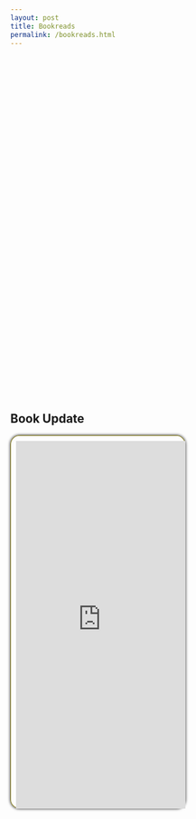 ```yaml
---
layout: post
title: Bookreads
permalink: /bookreads.html
---
```


<script src="https://www.goodreads.com/review/grid_widget/96697553.Books%20I've%20Read?cover_size=medium&hide_link=&hide_title=&num_books=30&order=a&shelf=read&sort=date_added&widget_id=1627567641"></script>


<style>
#goodreads {
  padding: 15vh 0;
}

@media only screen and (max-width: 600px) {
  #goodreads {
    padding: 5vh 6vw 10vh 6vw;
  }
}

/* books read */
.gr_grid_container {
  /* customize grid container div here. eg: width: 500px; */
}

.gr_grid_book_container {
  /* customize book cover container div here */
  float: left;
  width: 98px;
  height: 160px;
  padding: 0px 0px;
  overflow: hidden;
}


/* update widget */
#gr_updates_widget{
  border-radius: 1rem;
  -webkit-box-shadow: 0px 0px 4px 1px #595959, inset 0px 0px 0px 1px #7D730B;
  -moz-box-shadow: 0px 0px 4px 1px #595959, inset 0px 0px 0px 1px #7D730B;
  box-shadow: 0px 0px 4px 1px #595959, inset 0px 0px 0px 1px #7D730B;
  padding: 10px 0 0 10px;
  height: 650px;
  width: fit-content;
}

#gr_updates_widget p{
  padding:0px;
  margin:0;
  font-size: 14px;
}
</style>


<div id="goodreads" className="container">
    <div id="gr_grid_widget_1627567641" />
</div>

<div className="row justify-content-md-center m-2">
    <div className="col-xs-12 col-md-3">
    <h2>Book Update</h2>
    <div id="gr_updates_widget">
        <iframe
        id="the_iframe"
        title="Update"
        src="https://www.goodreads.com/widgets/user_update_widget?num_updates=5&user=96697553"
        frameBorder="0"
        width="100%"
        height="100%" />
    </div>
    </div>
</div>

